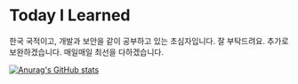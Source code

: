 # Today I Learned

한국 국적이고, 개발과 보안을 같이 공부하고 있는 초심자입니다. 잘 부탁드려요.
추가로 보완하겠습니다. 매일매일 최선을 다하겠습니다. 





[![Anurag's GitHub stats](https://github-readme-stats.vercel.app/api?username=pugcute)](https://github.com/anuraghazra/github-readme-stats)

